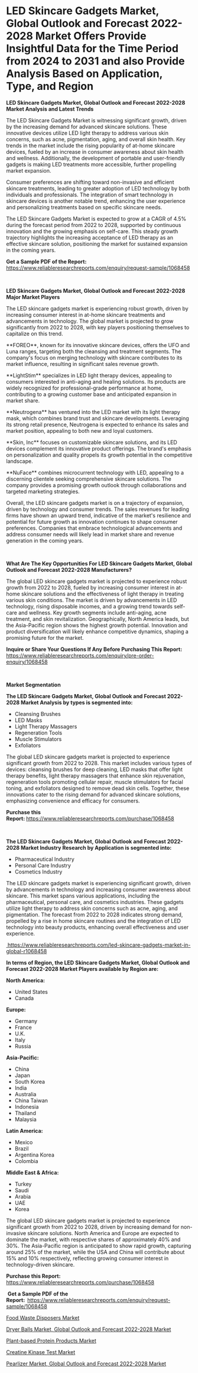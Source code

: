 <p><h1>LED Skincare Gadgets Market, Global Outlook and Forecast 2022-2028 Market Offers Provide Insightful Data for the Time Period from 2024 to 2031 and also Provide Analysis Based on Application, Type, and Region</h1></p><p><strong>LED Skincare Gadgets Market, Global Outlook and Forecast 2022-2028 Market Analysis and Latest Trends</strong></p>
<p><p>The LED Skincare Gadgets Market is witnessing significant growth, driven by the increasing demand for advanced skincare solutions. These innovative devices utilize LED light therapy to address various skin concerns, such as acne, pigmentation, aging, and overall skin health. Key trends in the market include the rising popularity of at-home skincare devices, fueled by an increase in consumer awareness about skin health and wellness. Additionally, the development of portable and user-friendly gadgets is making LED treatments more accessible, further propelling market expansion.</p><p>Consumer preferences are shifting toward non-invasive and efficient skincare treatments, leading to greater adoption of LED technology by both individuals and professionals. The integration of smart technology in skincare devices is another notable trend, enhancing the user experience and personalizing treatments based on specific skincare needs.</p><p>The LED Skincare Gadgets Market is expected to grow at a CAGR of 4.5% during the forecast period from 2022 to 2028, supported by continuous innovation and the growing emphasis on self-care. This steady growth trajectory highlights the increasing acceptance of LED therapy as an effective skincare solution, positioning the market for sustained expansion in the coming years.</p></p>
<p><strong>Get a Sample PDF of the Report:&nbsp;</strong> <a href="https://www.reliableresearchreports.com/enquiry/request-sample/1068458">https://www.reliableresearchreports.com/enquiry/request-sample/1068458</a></p>
<p>&nbsp;</p>
<p><strong>LED Skincare Gadgets Market, Global Outlook and Forecast 2022-2028 Major Market Players</strong></p>
<p><p>The LED skincare gadgets market is experiencing robust growth, driven by increasing consumer interest in at-home skincare treatments and advancements in technology. The global market is projected to grow significantly from 2022 to 2028, with key players positioning themselves to capitalize on this trend.</p><p>**FOREO**, known for its innovative skincare devices, offers the UFO and Luna ranges, targeting both the cleansing and treatment segments. The company's focus on merging technology with skincare contributes to its market influence, resulting in significant sales revenue growth.</p><p>**LightStim** specializes in LED light therapy devices, appealing to consumers interested in anti-aging and healing solutions. Its products are widely recognized for professional-grade performance at home, contributing to a growing customer base and anticipated expansion in market share.</p><p>**Neutrogena** has ventured into the LED market with its light therapy mask, which combines brand trust and skincare developments. Leveraging its strong retail presence, Neutrogena is expected to enhance its sales and market position, appealing to both new and loyal customers.</p><p>**Skin, Inc** focuses on customizable skincare solutions, and its LED devices complement its innovative product offerings. The brand's emphasis on personalization and quality propels its growth potential in the competitive landscape.</p><p>**NuFace** combines microcurrent technology with LED, appealing to a discerning clientele seeking comprehensive skincare solutions. The company provides a promising growth outlook through collaborations and targeted marketing strategies.</p><p>Overall, the LED skincare gadgets market is on a trajectory of expansion, driven by technology and consumer trends. The sales revenues for leading firms have shown an upward trend, indicative of the market's resilience and potential for future growth as innovation continues to shape consumer preferences. Companies that embrace technological advancements and address consumer needs will likely lead in market share and revenue generation in the coming years.</p></p>
<p>&nbsp;</p>
<p><strong>What Are The Key Opportunities For LED Skincare Gadgets Market, Global Outlook and Forecast 2022-2028 Manufacturers?</strong></p>
<p><p>The global LED skincare gadgets market is projected to experience robust growth from 2022 to 2028, fueled by increasing consumer interest in at-home skincare solutions and the effectiveness of light therapy in treating various skin conditions. The market is driven by advancements in LED technology, rising disposable incomes, and a growing trend towards self-care and wellness. Key growth segments include anti-aging, acne treatment, and skin revitalization. Geographically, North America leads, but the Asia-Pacific region shows the highest growth potential. Innovation and product diversification will likely enhance competitive dynamics, shaping a promising future for the market.</p></p>
<p><strong>Inquire or Share Your Questions If Any Before Purchasing This Report:</strong> <a href="https://www.reliableresearchreports.com/enquiry/pre-order-enquiry/1068458">https://www.reliableresearchreports.com/enquiry/pre-order-enquiry/1068458</a></p>
<p>&nbsp;</p>
<p><strong>Market Segmentation</strong></p>
<p><strong>The LED Skincare Gadgets Market, Global Outlook and Forecast 2022-2028 Market Analysis by types is segmented into:</strong></p>
<p><ul><li>Cleansing Brushes</li><li>LED Masks</li><li>Light Therapy Massagers</li><li>Regeneration Tools</li><li>Muscle Stimulators</li><li>Exfoliators</li></ul></p>
<p><p>The global LED skincare gadgets market is projected to experience significant growth from 2022 to 2028. This market includes various types of devices: cleansing brushes for deep cleaning, LED masks that offer light therapy benefits, light therapy massagers that enhance skin rejuvenation, regeneration tools promoting cellular repair, muscle stimulators for facial toning, and exfoliators designed to remove dead skin cells. Together, these innovations cater to the rising demand for advanced skincare solutions, emphasizing convenience and efficacy for consumers.</p></p>
<p><strong>Purchase this Report:&nbsp;</strong><a href="https://www.reliableresearchreports.com/purchase/1068458">https://www.reliableresearchreports.com/purchase/1068458</a></p>
<p>&nbsp;</p>
<p><strong>The LED Skincare Gadgets Market, Global Outlook and Forecast 2022-2028 Market Industry Research by Application is segmented into:</strong></p>
<p><ul><li>Pharmaceutical Industry</li><li>Personal Care Industry</li><li>Cosmetics Industry</li></ul></p>
<p><p>The LED skincare gadgets market is experiencing significant growth, driven by advancements in technology and increasing consumer awareness about skincare. This market spans various applications, including the pharmaceutical, personal care, and cosmetics industries. These gadgets utilize light therapy to address skin concerns such as acne, aging, and pigmentation. The forecast from 2022 to 2028 indicates strong demand, propelled by a rise in home skincare routines and the integration of LED technology into beauty products, enhancing overall effectiveness and user experience.</p></p>
<p><a href="https://www.reliableresearchreports.com/led-skincare-gadgets-market-in-global-r1068458">&nbsp;https://www.reliableresearchreports.com/led-skincare-gadgets-market-in-global-r1068458</a></p>
<p><strong>In terms of Region, the LED Skincare Gadgets Market, Global Outlook and Forecast 2022-2028 Market Players available by Region are:</strong></p>
<p>
    <p> <strong> North America: </strong>
        <ul>
            <li>United States</li>
            <li>Canada</li>
        </ul>
        </p> 
    <p> <strong> Europe: </strong>
        <ul>
            <li>Germany</li>
            <li>France</li>
            <li>U.K.</li>
            <li>Italy</li>
            <li>Russia</li>
        </ul>
        </p> 
    <p> <strong> Asia-Pacific: </strong>
        <ul>
            <li>China</li>
            <li>Japan</li>
            <li>South Korea</li>
            <li>India</li>
            <li>Australia</li>
            <li>China Taiwan</li>
            <li>Indonesia</li>
            <li>Thailand</li>
            <li>Malaysia</li>
        </ul>
        </p> 
    <p> <strong> Latin America: </strong>
        <ul>
            <li>Mexico</li>
            <li>Brazil</li>
            <li>Argentina Korea</li>
            <li>Colombia</li>
        </ul>
        </p> 
    <p> <strong> Middle East & Africa: </strong>
        <ul>
            <li>Turkey</li>
            <li>Saudi</li>
            <li>Arabia</li>
            <li>UAE</li>
            <li>Korea</li>
        </ul>
    </p>
    </p>
<p><p>The global LED skincare gadgets market is projected to experience significant growth from 2022 to 2028, driven by increasing demand for non-invasive skincare solutions. North America and Europe are expected to dominate the market, with respective shares of approximately 40% and 30%. The Asia-Pacific region is anticipated to show rapid growth, capturing around 25% of the market, while the USA and China will contribute about 15% and 10% respectively, reflecting growing consumer interest in technology-driven skincare.</p></p>
<p><strong>Purchase this Report: </strong><a href="https://www.reliableresearchreports.com/purchase/1068458">https://www.reliableresearchreports.com/purchase/1068458</a></p>
<p>&nbsp;<strong>Get a Sample PDF of the Report:&nbsp;&nbsp;</strong><a href="https://www.reliableresearchreports.com/enquiry/request-sample/1068458">https://www.reliableresearchreports.com/enquiry/request-sample/1068458</a></p>
<p><strong></strong></p>
<p><p><a href="https://issuu.com/reportprime-2/docs/food-waste-disposers-market-size-20_0b9a9d9eb529ca">Food Waste Disposers Market</a></p><p><a href="https://github.com/elizabethdagraca/Market-Research-Report-List-4/blob/main/dryer-balls-market-global-outlook-and-forecast-2022-2028-market.md">Dryer Balls Market, Global Outlook and Forecast 2022-2028 Market</a></p><p><a href="https://issuu.com/reportprime-2/docs/plant-based-protein-products-market_f60183108156d3">Plant-based Protein Products Market</a></p><p><a href="https://www.linkedin.com/pulse/insights-creatine-kinase-test-market-share-competitive-landscape-z3wle?trackingId=WPBx2bHmRQqK8l2a4ihNSA%3D%3D">Creatine Kinase Test Market</a></p><p><a href="https://github.com/santosh758595/Market-Research-Report-List-6/blob/main/pearlizer-market-global-outlook-and-forecast-2022-2028-market.md">Pearlizer Market, Global Outlook and Forecast 2022-2028 Market</a></p></p>